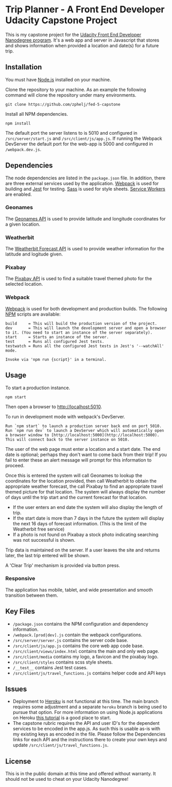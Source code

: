 # Trip Planner - A Front End Developer Udacity Capstone Project
This is my capstone project for the [Udacity Front End Developer Nanodegree program](https://www.udacity.com/course/front-end-web-developer-nanodegree--nd0011). It's a web app and server in Javascript that stores and shows information when provided a location and date(s) for a future trip.

## Installation
You must have [Node.js](https://nodejs.org/) installed on your machine.

Clone the repository to your machine. As an example the following command will clone the repository under many environments.
````
git clone https://github.com/zphelj/fed-5-capstone
````
Install all NPM dependencies.
```
npm install
```
The default port the server listens to is 5010 and configured in `/src/server/start.js` and `/src/client/js/app.js`. If running the Webpack DevServer the default port for the web-app is 5000 and configured in `/webpack.dev.js`.

## Dependencies
The node dependencies are listed in the `package.json` file.  In addition, there are three external services used by the application. [Webpack](https://webpack.js.org/) is used for building and [Jest](https://jestjs.io/) for testing.  [Sass](https://sass-lang.com/) is used for style sheets. [Service Workers](https://developers.google.com/web/fundamentals/primers/service-workers) are enabled.

### Geonames
The [Geonames API](https://www.geonames.org/export/web-services.html) is used to provide latitude and longitude coordinates for a given location.

### Weatherbit
The [Weatherbit Forecast API](https://www.weatherbit.io/api/weather-forecast-16-day) is used to provide weather information for the latitude and logitude given.

### Pixabay
The [Pixabay API](https://pixabay.com/api/docs/) is used to find a suitable travel themed photo for the selected location.

### Webpack
[Webpack](https://webpack.js.org/) is used for both development and production builds. The following [NPM](https://www.npmjs.com/) scripts are available:
```
build     = This will build the production version of the project.
dev       = This will launch the development server and open a browser to it. (You need to start an instance of the server separately).
start     = Starts an instance of the server.
test      = Runs all configured Jest tests.
testwatch = Runs all the configured Jest tests in Jest's '--watchAll' mode.

Invoke via 'npm run {script}' in a terminal.
```
## Usage
To start a production instance.
```
npm start
```
Then open a browser to [http://localhost:5010](http://localhost:5010).

To run in development mode with webpack's DevServer.
```
Run `npm start` to launch a production server back end on port 5010.
Run `npm run dev` to launch a DevServer which will automatically open a browser window to [http://localhost:5000](http://localhost:5000). This will connect back to the server instance on 5010.
```

The user of the web page must enter a location and a start date. The end date is optional; perhaps they don't want to come back from their trip!  If you fail to enter these an alert message will prompt for this information to proceed.

Once this is entered the system will call Geonames to lookup the coordinates for the location provided, then call Weatherbit to obtain the appropriate weather forecast, the call Pixabay to find an appropriate travel themed picture for that location. The system will always display the number of days until the trip start and the current forecast for that location.
* If the user enters an end date the system will also display the length of trip.
* If the start date is more than 7 days in the future the system will display the next 16 days of forecast information. (This is the limit of the Weatherbit free service)
* If a photo is not found on Pixabay a stock photo indicating searching was not successful is shown.

Trip data is maintained on the server. If a user leaves the site and returns later, the last trip entered will be shown.

A 'Clear Trip' mechanism is provided via button press.

### Responsive
The application has mobile, tablet, and wide presentation and smooth transition between them.

## Key Files
* `/package.json` contains the NPM configuration and dependency information.
* `/webpack.[prod|dev].js` contain the webpack configurations.
* `/src/server/server.js` contains the server code base.
* `/src/client/js/app.js` contains the core web app code base.
* `/src/client/views/index.html` contains the main and only web page.
* `/src/client/media` contains my logo, a favicon and the pixabay logo.
* `/src/client/styles` contains scss style sheets.
* `/__test__` contains Jest test cases.
* `/src/client/js/travel_functions.js` contains helper code and API keys

## Issues
* Deployment to [Heroku](https://dashboard.heroku.com/apps) is not functional at this time. The main branch requires some adjustment and a separate `heroku` branch is being used to pursue that option. For more information on using Node.js applications on Heroku [this tutorial](https://devcenter.heroku.com/articles/getting-started-with-nodejs) is a good place to start.
* The capstone rubric requires the API and user ID's for the dependent services to be encoded in the app.js. As such this is usable as-is with my existing keys as encoded in the file. Please follow the Dependencies links for each API and the instructions there to create your own keys and update `/src/client/js/travel_functions.js`.

## License
This is in the public domain at this time and offered without warranty. It should not be used to cheat on your Udacity Nanodegree!